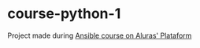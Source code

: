 # course-python-1

Project made during [Ansible course on Aluras' Plataform
](https://cursos.alura.com.br/certificate/13e999e7-86e3-4e5c-bfcb-5c1083628ec8?lang=en)
